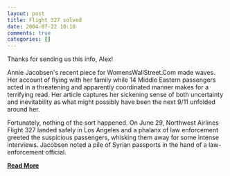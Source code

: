 ```yaml
---
layout: post
title: Flight 327 solved
date: 2004-07-22 10:18
comments: true
categories: []
---
```

Thanks for sending us this info, Alex!

Annie Jacobsen's recent piece for WomensWallStreet.Com made waves. Her account of flying with her family while 14 Middle Eastern passengers acted in a threatening and apparently coordinated manner makes for a terrifying read. Her article captures her sickening sense of both uncertainty and inevitability as what might possibly have been the next 9/11 unfolded around her.

Fortunately, nothing of the sort happened. On June 29, Northwest Airlines Flight 327 landed safely in Los Angeles and a phalanx of law enforcement greeted the suspicious passengers, whisking them away for some intense interviews. Jacobsen noted a pile of Syrian passports in the hand of a law-enforcement official. 

<a href="http://www.nationalreview.com/comment/taylor200407211921.asp"><b>Read More</b></a>
